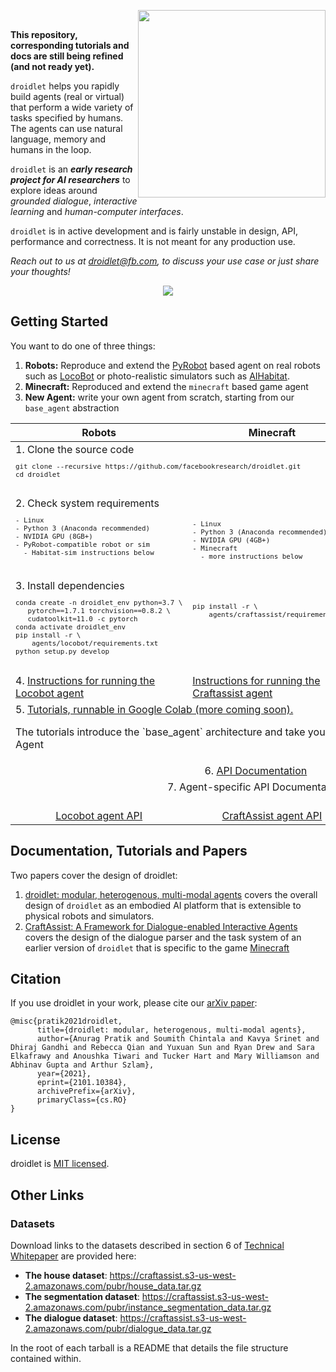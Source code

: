 <img style="float: right;" src="https://drive.google.com/uc?export=view&id=11tx9ZoQ9bP8SryqITN7wBP5cKOmMtS2I" width="300"/> </br>

**This repository, corresponding tutorials and docs are still being refined (and not ready yet).**

`droidlet` helps you rapidly build agents (real or virtual) that perform a wide variety of tasks specified by humans. The agents can use natural language, memory and humans in the loop.

`droidlet` is an ***early research project for AI researchers*** to explore ideas around *grounded dialogue*, *interactive learning* and *human-computer interfaces*.

`droidlet` is in active development and is fairly unstable in design, API, performance and correctness. It is not meant for any production use.

*Reach out to us at droidlet@fb.com, to discuss your use case or just share your thoughts!*

<p align="center">
   <img src="https://locobot-bucket.s3-us-west-2.amazonaws.com/documentation/droidlet.gif" />
</p>

## Getting Started

You want to do one of three things:

1. **Robots:** Reproduce and extend the [PyRobot](https://pyrobot.org) based agent on real robots such as [LocoBot](http://www.locobot.org/) or photo-realistic simulators such as [AIHabitat](https://aihabitat.org/).
2. **Minecraft:** Reproduced and extend the `minecraft` based game agent
3. **New Agent:** write your own agent from scratch, starting from our `base_agent` abstraction


<p align="center">
  <table align="center">
    <thead><th>Robots</th>
        <th>Minecraft</th>
        <th>New Agent</th>
    </thead>
    <tr valign="top">
        <td colspan="3"  align="left">
          1. Clone the source code
            <sub><pre lang="bash">
git clone --recursive https://github.com/facebookresearch/droidlet.git
cd droidlet
            </pre></sub>
        </td>    
    </tr>
    <tr valign="top">        
        <td> 2. Check system requirements
        <sub><pre lang="bash">
- Linux
- Python 3 (Anaconda recommended)
- NVIDIA GPU (8GB+)
- PyRobot-compatible robot or sim
  - Habitat-sim instructions below
        </pre></sub></td>
        <td><sub><pre lang="bash">
        <br/>
- Linux
- Python 3 (Anaconda recommended)
- NVIDIA GPU (4GB+)
- Minecraft
  - more instructions below
        </pre></sub></td>
        <td><sub><pre lang="bash">
        <br/>
- Linux
- Python 3 (Anaconda recommended)
        </pre></sub></td>
    </tr>
    <tr valign="top">        
        <td> 3. Install dependencies
        <sub><pre lang="bash">
conda create -n droidlet_env python=3.7 \
   pytorch==1.7.1 torchvision==0.8.2 \
   cudatoolkit=11.0 -c pytorch
conda activate droidlet_env
pip install -r \
    agents/locobot/requirements.txt
python setup.py develop
        </pre></sub></td>
        <td><sub><pre lang="bash">
        <br/>
pip install -r \
    agents/craftassist/requirements.txt
        </pre></sub></td>
        <td><sub><pre lang="bash">
        <br/>
pip install -r requirements.txt
        </pre></sub></td>
    </tr>
    <tr valign="top">        
        <td> 4. <a href="https://github.com/facebookresearch/droidlet/blob/main/agents/locobot/README.md"> Instructions for running the Locobot agent</a>
        </td>
        <td>
        <a href='https://github.com/facebookresearch/droidlet/blob/main/agents/craftassist/README.md'> Instructions for running the Craftassist agent</a>
        </td>
        <td>
        <br/>
        </td>
    </tr>
        <tr valign="top">
        <td colspan=3> 5. <a href="https://github.com/facebookresearch/droidlet/blob/main/tutorials"> Tutorials, runnable in Google Colab (more coming soon).</a><p> The tutorials introduce the `base_agent` architecture and take you through the 4 components of an Agent</p>
        </td>      
    </tr>    
    <tr valign="top" align="center">
        <td colspan=3> 6. <a href="https://facebookresearch.github.io/droidlet/"> API Documentation</a>
        </td>
    </tr>
    <tr valign="top" align="center">
        <td colspan=3> 7. Agent-specific API Documentation</a>
        </td>
    </tr>
    <tr valign="top">        
        <td align="center"><br/><a href="https://facebookresearch.github.io/droidlet/droidlet_agents.html#locobot"> Locobot agent API</a>
        </td>
        <td align="center">
        <br/><a href="https://facebookresearch.github.io/droidlet/droidlet_agents.html#craftassist"> CraftAssist agent API</a>
        </td>
        <td align="center">
        <br/>
        Not Applicable
        </td>
    </tr>
  </table>


## Documentation, Tutorials and Papers


Two papers cover the design of droidlet:
1. [droidlet: modular, heterogenous, multi-modal agents](https://arxiv.org/abs/2101.10384) covers the overall design of `droidlet` as an embodied AI platform that is extensible to physical robots and simulators.
2. [CraftAssist: A Framework for Dialogue-enabled Interactive Agents](https://arxiv.org/abs/1907.08584) covers the design of the dialogue parser and the task system of an earlier version of `droidlet` that is specific to the game [Minecraft](https://www.minecraft.net/en-us)

## Citation

If you use droidlet in your work, please cite our [arXiv paper](https://arxiv.org/abs/2101.10384):

```
@misc{pratik2021droidlet,
      title={droidlet: modular, heterogenous, multi-modal agents}, 
      author={Anurag Pratik and Soumith Chintala and Kavya Srinet and Dhiraj Gandhi and Rebecca Qian and Yuxuan Sun and Ryan Drew and Sara Elkafrawy and Anoushka Tiwari and Tucker Hart and Mary Williamson and Abhinav Gupta and Arthur Szlam},
      year={2021},
      eprint={2101.10384},
      archivePrefix={arXiv},
      primaryClass={cs.RO}
}
```

## License

droidlet is [MIT licensed](./LICENSE).


## Other Links

### Datasets

Download links to the datasets described in section 6 of [Technical Whitepaper](https://arxiv.org/abs/1907.08584) are provided here:

- **The house dataset**: https://craftassist.s3-us-west-2.amazonaws.com/pubr/house_data.tar.gz
- **The segmentation dataset**: https://craftassist.s3-us-west-2.amazonaws.com/pubr/instance_segmentation_data.tar.gz
- **The dialogue dataset**: https://craftassist.s3-us-west-2.amazonaws.com/pubr/dialogue_data.tar.gz

In the root of each tarball is a README that details the file structure contained within.



